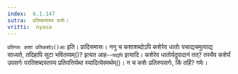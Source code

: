 ```yaml
---
index:  6.1.147
sutra:  प्रतिष्कशश्च कशेः।
vritti:  nyasa
---
```


`प्रतिगतः कशां प्रतिकशोऽ()आः` इति। प्रादिसमासः। ननु च कशाशब्दोऽपि कशेरेव धातोः पचाद्यचमुत्पाद्य साध्यते, तदिहापि सुटा भवितव्यम्()? इत्यत आह--`यद्यपि` इत्यादि। कशेरेव धातोर्यदुपादानं तत्? तस्यैव कशेर्यं उपसर्गः परतिशब्दस्तस्य प्रतिपत्तिर्यथा स्यादित्येवमर्थम्()। न च कशेः प्रतिरुपसर्गः, किं तर्हि? गमेः।
